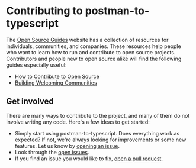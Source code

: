 # Contributing to postman-to-typescript

The [Open Source Guides](https://opensource.guide/) website has a collection of resources for individuals, communities, and companies. These resources help people who want to learn how to run and contribute to open source projects. Contributors and people new to open source alike will find the following guides especially useful:

- [How to Contribute to Open Source](https://opensource.guide/how-to-contribute/)
- [Building Welcoming Communities](https://opensource.guide/building-community/)

## Get involved

There are many ways to contribute to the project, and many of them do not involve writing any code. Here's a few ideas to get started:

- Simply start using postman-to-typescript. Does everything work as expected? If not, we're always looking for improvements or some new features. Let us know by [opening an issue](https://github.com/n1rjal/postman-to-typescript/issues).
- Look through the [open issues](https://github.com/n1rjal/postman-to-typescript/issues).
- If you find an issue you would like to fix, [open a pull request](https://github.com/n1rjal/postman-to-typescript/pulls).
